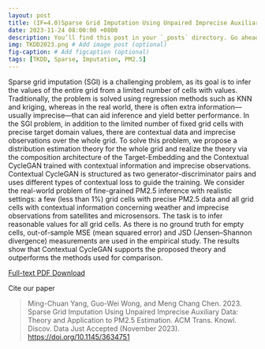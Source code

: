 ```yaml
---
layout: post
title: (IF=4.0)Sparse Grid Imputation Using Unpaired Imprecise Auxiliary Data Theory and Application to PM2.5 Estimation, ACM TKDD, 2023.
date: 2023-11-24 08:00:00 +0800
description: You’ll find this post in your `_posts` directory. Go ahead and edit it and re-build the site to see your changes. # Add post description (optional)
img: TKDD2023.png # Add image post (optional)
fig-caption: # Add figcaption (optional)
tags: [TKDD, Sparse, Imputation, PM2.5]
---
```

Sparse grid imputation (SGI) is a challenging problem, as its goal is to infer the values of the entire grid from a
limited number of cells with values. Traditionally, the problem is solved using regression methods such as
KNN and kriging, whereas in the real world, there is often extra information—usually imprecise—that can aid
inference and yield better performance. In the SGI problem, in addition to the limited number of fixed grid cells
with precise target domain values, there are contextual data and imprecise observations over the whole grid.
To solve this problem, we propose a distribution estimation theory for the whole grid and realize the theory via
the composition architecture of the Target-Embedding and the Contextual CycleGAN trained with contextual
information and imprecise observations. Contextual CycleGAN is structured as two generator-discriminator
pairs and uses different types of contextual loss to guide the training. We consider the real-world problem of
fine-grained PM2.5 inference with realistic settings: a few (less than 1%) grid cells with precise PM2.5 data
and all grid cells with contextual information concerning weather and imprecise observations from satellites
and microsensors. The task is to infer reasonable values for all grid cells. As there is no ground truth for
empty cells, out-of-sample MSE (mean squared error) and JSD (Jensen–Shannon divergence) measurements
are used in the empirical study. The results show that Contextual CycleGAN supports the proposed theory
and outperforms the methods used for comparison.


[Full-text PDF Download](https://dl.acm.org/doi/10.1145/3634751)

Cite our paper
>Ming-Chuan Yang, Guo-Wei Wong, and Meng Chang Chen. 2023. Sparse Grid Imputation Using Unpaired Imprecise Auxiliary Data: Theory and Application to PM2.5 Estimation. ACM Trans. Knowl. Discov. Data Just Accepted (November 2023). https://doi.org/10.1145/3634751
